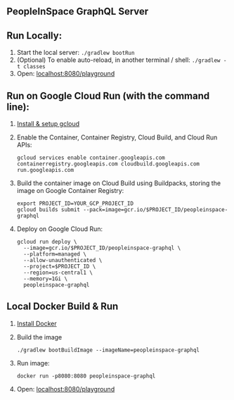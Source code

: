 PeopleInSpace GraphQL Server
---------------------------------

## Run Locally:
1. Start the local server: `./gradlew bootRun`
1. (Optional) To enable auto-reload, in another terminal / shell: `./gradlew -t classes`
1. Open: [localhost:8080/playground](http://localhost:8080/playground)

## Run on Google Cloud Run (with the command line):

1. [Install & setup gcloud](https://cloud.google.com/sdk/install)

1. Enable the Container, Container Registry, Cloud Build, and Cloud Run APIs:
    ```
    gcloud services enable container.googleapis.com containerregistry.googleapis.com cloudbuild.googleapis.com run.googleapis.com
    ```

1. Build the container image on Cloud Build using Buildpacks, storing the image on Google Container Registry:
    ```
    export PROJECT_ID=YOUR_GCP_PROJECT_ID
    gcloud builds submit --pack=image=gcr.io/$PROJECT_ID/peopleinspace-graphql
    ```

1. Deploy on Google Cloud Run:
    ```
    gcloud run deploy \
      --image=gcr.io/$PROJECT_ID/peopleinspace-graphql \
      --platform=managed \
      --allow-unauthenticated \
      --project=$PROJECT_ID \
      --region=us-central1 \
      --memory=1Gi \
      peopleinspace-graphql
    ```

## Local Docker Build & Run

1. [Install Docker](https://docs.docker.com/get-docker/)

1. Build the image
    ```
    ./gradlew bootBuildImage --imageName=peopleinspace-graphql
    ```

1. Run image:
    ```
    docker run -p8080:8080 peopleinspace-graphql
    ```

1. Open: [localhost:8080/playground](http://localhost:8080/playground)
